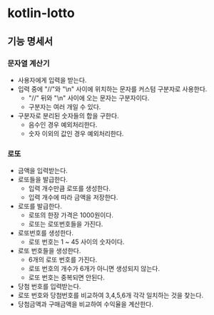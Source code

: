 
# kotlin-lotto

## 기능 명세서

### 문자열 계산기
- 사용자에게 입력을 받는다.
- 입력 중에 "//"와 "\n" 사이에 위치하는 문자를 커스텀 구분자로 사용한다.
    - "//" 뒤와 "\n" 사이에 오는 문자는 구분자이다.
    - 구분자는 여러 개일 수 있다.
- 구분자로 분리된 숫자들의 합을 구한다.
    - 음수인 경우 예외처리한다.
    - 숫자 이외의 값인 경우 예외처리한다.


### 로또
- 금액을 입력받는다.
- 로또들을 발급한다.
    - 입력 개수만큼 로또를 생성한다.
    - 입력 개수에 따라 금액을 저장한다.
- 로또를 발급한다.
    - 로또의 한장 가격은 1000원이다.
    - 로또는 로또번호들을 가진다.
- 로또번호를 생성한다. 
    - 로또 번호는 1 ~ 45 사이의 숫자이다.
- 로또 번호들을 생성한다.
    - 6개의 로또 번호를 가진다.
    - 로또 번호의 개수가 6개가 아니면 생성되지 않는다. 
    - 로또 번호는 중복되면 안된다.
- 당첨 번호를 입력받는다.
- 로또 번호와 당첨번호를 비교하여 3,4,5,6개 각각 일치하는 것을 찾는다.
- 당첨금액과 구매금액을 비교하여 수익율을 계산한다.
